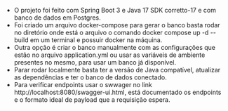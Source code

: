- O projeto foi feito com Spring Boot 3 e Java 17 SDK corretto-17 e com banco de dados em Postgres.
- Foi criado um arquivo docker-compose para gerar o banco basta rodar no diretório onde está o arquivo o comando docker compose up -d --build em um terminal e possuir docker na máquina.
- Outra opção é criar o banco manualmente com as configurações que estão no arquivo application.yml ou usar as variáveis de ambiente presentes no mesmo, para usar um banco já disponível.
- Parar rodar localmente basta ter a versão de Java compatível, atualizar as dependências e ter o banco de dados conectado.
- Para verificar endpoints usar o swwager no link http://localhost:8080/swagger-ui.html, está documentado os endpoints e o formato ideal de payload que a requisição espera.
